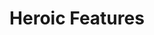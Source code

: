 ---
title:			"Heroic Features"
slug:			heroic-features
src:			/template-overviews/heroic-features
categories:		template landing-pages ecommerce unstyled
description:	"A Bootstrap home page template featuring a hero unit and a grid of thumbnail features."
bump:			"A basic Bootstrap home page template."
img-src:		/img/templates/heroic-features.jpg
img-desc:		"Basic Bootstrap Home Page Template"
layout:			template-overview

meta-title: "Heroic Features - Free Bootstrap Template"
meta-description: "A free bootstrap template featuring a intro box and a grid of features. All Start Bootstrap templates are free to download and open source."

features:
  - Jumbotron header
  - Thumnail styled feature boxes

long-description: "Heroic features is an unstyled template featuring a hero unit as a header and a grid of feature boxes."

alt-version:		"no"
user-version:		"no"

v4-version:			"yes"
alt-v4:				"https://github.com/BlackrockDigital/startbootstrap-heroic-features/archive/v4-dev.zip"

redirect_from:
  - /heroic-features/
  - /heroic-features.php/
  - /templates/heroic-features.html/
  - /templates/heroic-features/
  - /downloads/heroic-features.zip/
---